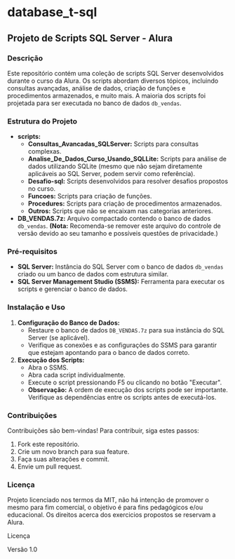 # database_t-sql

## Projeto de Scripts SQL Server - Alura

### Descrição
Este repositório contém uma coleção de scripts SQL Server desenvolvidos durante o curso da Alura. Os scripts abordam diversos tópicos, incluindo consultas avançadas, análise de dados, criação de funções e procedimentos armazenados, e muito mais. A maioria dos scripts foi projetada para ser executada no banco de dados `db_vendas`.

### Estrutura do Projeto
* **scripts:**
    * **Consultas_Avancadas_SQLServer:** Scripts para consultas complexas.
    * **Analise_De_Dados_Curso_Usando_SQLLite:** Scripts para análise de dados utilizando SQLite (mesmo que não sejam diretamente aplicáveis ao SQL Server, podem servir como referência).
    * **Desafio-sql:** Scripts desenvolvidos para resolver desafios propostos no curso.
    * **Funcoes:** Scripts para criação de funções.
    * **Procedures:** Scripts para criação de procedimentos armazenados.
    * **Outros:** Scripts que não se encaixam nas categorias anteriores.
* **DB_VENDAS.7z:** Arquivo compactado contendo o banco de dados `db_vendas`. **(Nota:** Recomenda-se remover este arquivo do controle de versão devido ao seu tamanho e possíveis questões de privacidade.)

### Pré-requisitos
* **SQL Server:** Instância do SQL Server com o banco de dados `db_vendas` criado ou um banco de dados com estrutura similar.
* **SQL Server Management Studio (SSMS):** Ferramenta para executar os scripts e gerenciar o banco de dados.

### Instalação e Uso
1. **Configuração do Banco de Dados:**
    * Restaure o banco de dados `DB_VENDAS.7z` para sua instância do SQL Server (se aplicável).
    * Verifique as conexões e as configurações do SSMS para garantir que estejam apontando para o banco de dados correto.
2. **Execução dos Scripts:**
    * Abra o SSMS.
    * Abra cada script individualmente.
    * Execute o script pressionando F5 ou clicando no botão "Executar".
    * **Observação:** A ordem de execução dos scripts pode ser importante. Verifique as dependências entre os scripts antes de executá-los.

### Contribuições
Contribuições são bem-vindas! Para contribuir, siga estes passos:
1. Fork este repositório.
2. Crie um novo branch para sua feature.
3. Faça suas alterações e commit.
4. Envie um pull request.

### Licença
Projeto licenciado nos termos da MIT, não há intenção de promover o mesmo para fim comercial, o objetivo é para fins pedagógicos e/ou educacional.
Os direitos acerca dos exercicios propostos se reservam a Alura. 


Licença

Versão 1.0

